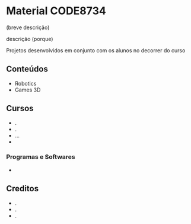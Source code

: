 # Material CODE8734

(breve descrição)

descrição (porque)

Projetos desenvolvidos em conjunto com os alunos no decorrer do curso

## Conteúdos
- Robotics
- Games 3D
## Cursos

- .
- .
- ...
- 


### Programas e Softwares
- 


## Creditos

- .
- .
- .

